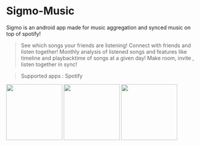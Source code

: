 # Sigmo-Music
Sigmo is an android app made for music aggregation and synced music on top of spotify!

>See which songs your friends are listening!
>Connect with friends and listen together!
>Monthly analysis of listened songs and features like timeline and playbacktime of songs at a given day!
>Make room, invite , listen together in sync!





>Supported apps : Spotify

<p float="left">

  <img src="https://github.com/arpitrmaurya/Sigmo-Music/blob/master/UI%20SS/photo_2021-07-08_23-35-13.jpg" width="150" />
  <img src="https://github.com/itsarpitr/Sigmo-Music/blob/master/UI%20SS/photo_2021-07-05_13-04-59.jpg" width="150" /> 
  <img src="https://github.com/itsarpitr/Sigmo-Music/blob/master/UI%20SS/photo_2021-07-05_13-05-00.jpg" width="150" />
</p>



